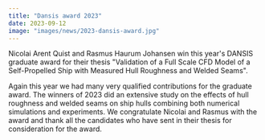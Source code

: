 ```yaml
---
title: "Dansis award 2023"
date: 2023-09-12
image: "images/news/2023-dansis-award.jpg"
---
```


Nicolai Arent Quist and Rasmus Haurum Johansen win this year's DANSIS graduate award for their thesis "Validation of a Full Scale CFD Model of a Self-Propelled Ship with Measured Hull Roughness and Welded Seams".

Again this year we had many very qualified contributions for the graduate award. The winners of 2023 did an extensive study on the effects of hull roughness and welded seams on ship hulls combining both numerical simulations and experiments.
We congratulate Nicolai and Rasmus with the award and thank all the candidates who have sent in their thesis for consideration for the award.